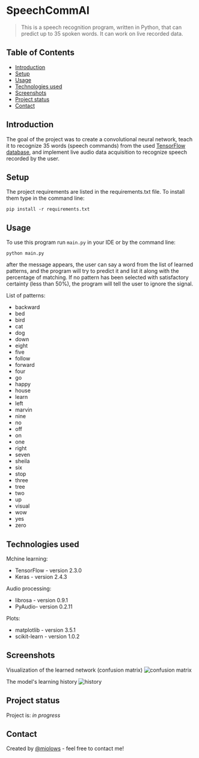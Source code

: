 # SpeechCommAI
> This is a speech recognition program, written in Python, that can predict up to 35 spoken words.
> It can work on live recorded data.


## Table of Contents
* [Introduction](#Introduction)
* [Setup](#setup)
* [Usage](#usage)
* [Technologies used](#technologies-used)
* [Screenshots](#screenshots)
* [Project status](#project-status)
* [Contact](#contact)


## Introduction
The goal of the project was to create a convolutional neural network, teach it to recognize 35 words (speech commands) from the used [TensorFlow database](https://www.tensorflow.org/datasets/catalog/speech_commands), and implement live audio data acquisition to recognize speech recorded by the user.


## Setup
The project requirements are listed in the requirements.txt file. To install them type in the command line:
```
pip install -r requirements.txt
```


## Usage
To use this program run `main.py` in your IDE or by the command line:
```
python main.py
```
after the message appears, the user can say a word from the list of learned patterns, and the program will try to predict it and list it along with the percentage of matching. If no pattern has been selected with satisfactory certainty (less than 50%), the program will tell the user to ignore the signal.

List of patterns:
- backward
- bed
- bird
- cat
- dog
- down
- eight
- five
- follow
- forward
- four
- go
- happy
- house
- learn
- left
- marvin
- nine
- no
- off
- on
- one
- right
- seven
- sheila
- six
- stop
- three
- tree
- two
- up
- visual
- wow
- yes
- zero




## Technologies used
Mchine learning:
- TensorFlow - version 2.3.0
- Keras - version 2.4.3

Audio processing:
- librosa - version 0.9.1
- PyAudio- version 0.2.11

Plots:
- matplotlib - version 3.5.1
- scikit-learn - version 1.0.2


## Screenshots
Visualization of the learned network (confusion matrix)
![confusion matrix](https://gcdnb.pbrd.co/images/kkaaZCLfopNO.png?o=1)

The model's learning history
![history](https://i.postimg.cc/SnD7LHsf/Model-history.png)


## Project status
Project is: _in progress_


## Contact
Created by [@miolows](https://github.com/miolows) - feel free to contact me!

